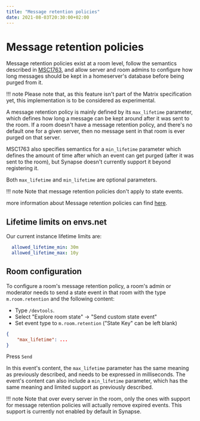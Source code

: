 ```yaml
---
title: "Message retention policies"
date: 2021-08-03T20:30:00+02:00
---
```


# Message retention policies

Message retention policies exist at a room level, follow the semantics described in [MSC1763](https://github.com/matrix-org/matrix-doc/blob/matthew/msc1763/proposals/1763-configurable-retention-periods.md), and allow server and room admins to configure how long messages should be kept in a homeserver's database before being purged from it.

!!! note
	Please note that, as this feature isn't part of the Matrix specification yet, this implementation is to be considered as experimental.

A message retention policy is mainly defined by its `max_lifetime` parameter, which defines how long a message can be kept around after it was sent to the room. If a room doesn't have a message retention policy, and there's no default one for a given server, then no message sent in that room is ever purged on that server.

MSC1763 also specifies semantics for a `min_lifetime` parameter which defines the amount of time after which an event can get purged (after it was sent to the room), but Synapse doesn't currently support it beyond registering it.

Both `max_lifetime` and `min_lifetime` are optional parameters.

!!! note
	Note that message retention policies don't apply to state events.

more information about Message retention policies can find [here](https://github.com/matrix-org/synapse/blob/master/docs/message_retention_policies.md).

## Lifetime limits on envs.net

Our current instance lifetime limits are:

```yaml
  allowed_lifetime_min: 30m
  allowed_lifetime_max: 10y
```

## Room configuration

To configure a room's message retention policy, a room's admin or
moderator needs to send a state event in that room with the type
`m.room.retention` and the following content:

* Type `/devtools`.
* Select "Explore room state" -> "Send custom state event"
* Set event type to `m.room.retention` ("State Key" can be left blank)

```json
{
    "max_lifetime": ...
}
```

Press `Send`

In this event's content, the `max_lifetime` parameter has the same
meaning as previously described, and needs to be expressed in
milliseconds. The event's content can also include a `min_lifetime`
parameter, which has the same meaning and limited support as previously
described.

!!! note
	Note that over every server in the room, only the ones with support for
	message retention policies will actually remove expired events. This
	support is currently not enabled by default in Synapse.
